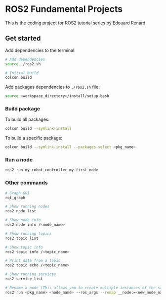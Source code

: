 # ROS2 Fundamental Projects

This is the coding project for ROS2 tutorial series by Edouard Renard.

## Get started

Add dependencies to the terminal:

```bash
# Add dependencies
source ./ros2.sh

# Initial build
colcon build
```

Add packages dependencies to `./ros2.sh` file:

```bash
source <workspace_directory>/install/setup.bash
```

### Build package

To build all packages:

```bash
colcon build --symlink-install
```

To build a specific package:

```bash
colcon build --symlink-install --packages-select <pkg_name>
```

### Run a node

```bash
ros2 run my_robot_controller my_first_node
```

### Other commands

```bash
# Graph GUI
rqt_graph

# Show running nodes
ros2 node list

# Show node info
ros2 node info /<node_name>

# Show running topics
ros2 topic list

# Show topic info
ros2 topic info /<topic_name>

# Print data from a topic
ros2 topic echo /<topic_name>

# Show running services
ros2 service list

# Rename a node (This allows you to create multiple instances of the same node)
ros2 run <pkg_name> <node_name> --ros_args --remap __node:=<new_node_name>
```
